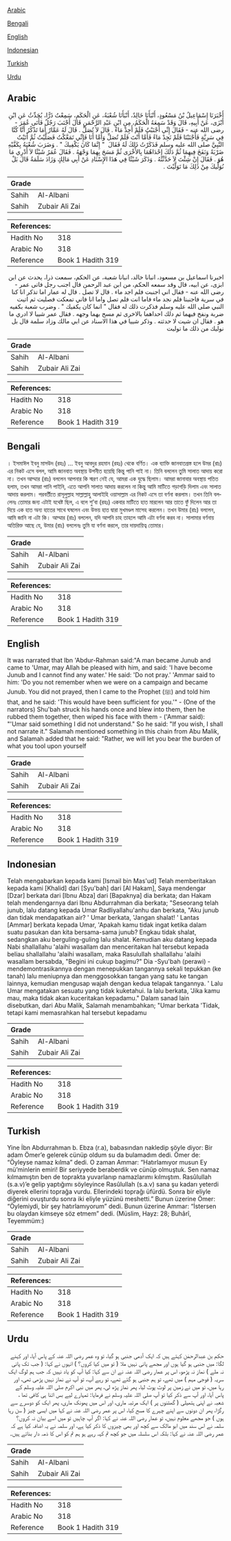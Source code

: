 [Arabic](#arabic)

[Bengali](#bengali)

[English](#english)

[Indonesian](#indonesian)

[Turkish](#turkish)

[Urdu](#urdu)

## Arabic


<div dir="rtl" lang="ar" style={{fontSize:'larger',backgroundColor:'#f8f9fa',padding:20}}>
أَخْبَرَنَا إِسْمَاعِيلُ بْنُ مَسْعُودٍ، أَنْبَأَنَا خَالِدٌ، أَنْبَأَنَا شُعْبَةُ، عَنِ الْحَكَمِ، سَمِعْتُ ذَرًّا، يُحَدِّثُ عَنِ ابْنِ أَبْزَى، عَنْ أَبِيهِ، قَالَ وَقَدْ سَمِعَهُ الْحَكَمُ، مِنِ ابْنِ عَبْدِ الرَّحْمَنِ قَالَ أَجْنَبَ رَجُلٌ فَأَتَى عُمَرَ - رضى الله عنه - فَقَالَ إِنِّي أَجْنَبْتُ فَلَمْ أَجِدْ مَاءً ‏.‏ قَالَ لاَ تُصَلِّ ‏.‏ قَالَ لَهُ عَمَّارٌ أَمَا تَذْكُرُ أَنَّا كُنَّا فِي سَرِيَّةٍ فَأَجْنَبْنَا فَلَمْ نَجِدْ مَاءً فَأَمَّا أَنْتَ فَلَمْ تُصَلِّ وَأَمَّا أَنَا فَإِنِّي تَمَعَّكْتُ فَصَلَّيْتُ ثُمَّ أَتَيْتُ النَّبِيَّ صلى الله عليه وسلم فَذَكَرْتُ ذَلِكَ لَهُ فَقَالَ ‏ "‏ إِنَّمَا كَانَ يَكْفِيكَ ‏"‏ ‏.‏ وَضَرَبَ شُعْبَةُ بِكَفَّيْهِ ضَرْبَةً وَنَفَخَ فِيهِمَا ثُمَّ دَلَكَ إِحْدَاهُمَا بِالأُخْرَى ثُمَّ مَسَحَ بِهِمَا وَجْهَهُ ‏.‏ فَقَالَ عُمَرُ شَيْئًا لاَ أَدْرِي مَا هُوَ ‏.‏ فَقَالَ إِنْ شِئْتَ لاَ حَدَّثْتُهُ ‏.‏ وَذَكَرَ شَيْئًا فِي هَذَا الإِسْنَادِ عَنْ أَبِي مَالِكٍ وَزَادَ سَلَمَةُ قَالَ بَلْ نُوَلِّيكَ مِنْ ذَلِكَ مَا تَوَلَّيْتَ ‏.‏
</div>
<div style={{backgroundColor:'#f8f9fa',padding:20, marginBottom: 10}}><table> <thead> <tr> <th>Grade</th> <th></th> </tr> </thead> <tbody> <tr><td>Sahih</td><td>Al-Albani</td></tr><tr><td>Sahih</td><td>Zubair Ali Zai</td></tr></tbody></table><table> <thead> <tr> <th>References:</th> <th></th> </tr> </thead> <tbody><tr><td>Hadith No</td><td>318</td></tr><tr><td>Arabic No</td><td>318</td></tr><tr><td>Reference</td><td>Book 1 Hadith 319</td></tr></tbody></table></div>


<div dir="rtl" lang="ar" style={{fontSize:'larger',backgroundColor:'#f8f9fa',padding:20}}>
اخبرنا اسماعيل بن مسعود، انبانا خالد، انبانا شعبة، عن الحكم، سمعت ذرا، يحدث عن ابن ابزى، عن ابيه، قال وقد سمعه الحكم، من ابن عبد الرحمن قال اجنب رجل فاتى عمر - رضى الله عنه - فقال اني اجنبت فلم اجد ماء . قال لا تصل . قال له عمار اما تذكر انا كنا في سرية فاجنبنا فلم نجد ماء فاما انت فلم تصل واما انا فاني تمعكت فصليت ثم اتيت النبي صلى الله عليه وسلم فذكرت ذلك له فقال " انما كان يكفيك " . وضرب شعبة بكفيه ضربة ونفخ فيهما ثم دلك احداهما بالاخرى ثم مسح بهما وجهه . فقال عمر شييا لا ادري ما هو . فقال ان شيت لا حدثته . وذكر شييا في هذا الاسناد عن ابي مالك وزاد سلمة قال بل نوليك من ذلك ما توليت
</div>
<div style={{backgroundColor:'#f8f9fa',padding:20, marginBottom: 10}}><table> <thead> <tr> <th>Grade</th> <th></th> </tr> </thead> <tbody> <tr><td>Sahih</td><td>Al-Albani</td></tr><tr><td>Sahih</td><td>Zubair Ali Zai</td></tr></tbody></table><table> <thead> <tr> <th>References:</th> <th></th> </tr> </thead> <tbody><tr><td>Hadith No</td><td>318</td></tr><tr><td>Arabic No</td><td>318</td></tr><tr><td>Reference</td><td>Book 1 Hadith 319</td></tr></tbody></table></div>

## Bengali


<div dir="ltr" lang="bn" style={{fontSize:'larger',backgroundColor:'#f8f9fa',padding:20}}>
। ইসমাঈল ইবনু মাসউদ (রহঃ) ... ইবনু আবদুর রহমান (রহঃ) থেকে বর্ণিত। এক ব্যাক্তি জানবাতগ্রস্ত হলে উমর (রাঃ) এর নিকট এসে বলল, আমি জানবাত অবস্থায় উপনীত হয়েছি কিন্তু পানি পাই না। তিনি বললেন তুমি সালাত আদায় করো না। তখন আম্মার (রাঃ) বললেন আপনার কি স্মরণ নেই যে, আমরা এক যুদ্ধে ছিলাম। আমরা জানাবার অবস্থায় পতিত হলাম, তখন আমরা পানি পাইনি, এতে আপনি সালাত আদায় করলেন না কিন্তু আমি মাটিতে গড়াগড়ি দিলাম এবং সালাত আদায় করলাম। পরবর্তীতে রাসূলুল্লাহ সাল্লাল্লাহু আলাইহি ওয়াসাল্লাম এর নিকট এসে তা বর্ণনা করলাম। তখন তিনি বললেনঃ তোমার জন্য এটাই যথেষ্ট ছিল, এ বলে শু’বা (রহঃ) একবার মাটিতে হাত মারলেন আর তাতে ফুঁ দিলেন আর তা দিয়ে এক হাত অন্য হাতের সাথে ঘষলেন এবং উভয় হাত দ্বারা মুখমণ্ডল মাসেহ করলেন। তখন উমার (রাঃ) বললেন, আমি জানি না এটা কি। আম্মার (রাঃ) বললেন, যদি আপনি চাহ তাহলে আমি এটা বর্ণনা করব না। সালামার বর্ণনায় অতিরিক্ত আছে যে, উমার (রাঃ) বললেনঃ তুমি যা বর্ণনা করলে, তার দায়দায়িত্ব তোমার।
</div>
<div style={{backgroundColor:'#f8f9fa',padding:20, marginBottom: 10}}><table> <thead> <tr> <th>Grade</th> <th></th> </tr> </thead> <tbody> <tr><td>Sahih</td><td>Al-Albani</td></tr><tr><td>Sahih</td><td>Zubair Ali Zai</td></tr></tbody></table><table> <thead> <tr> <th>References:</th> <th></th> </tr> </thead> <tbody><tr><td>Hadith No</td><td>318</td></tr><tr><td>Arabic No</td><td>318</td></tr><tr><td>Reference</td><td>Book 1 Hadith 319</td></tr></tbody></table></div>

## English


<div dir="ltr" lang="en" style={{fontSize:'larger',backgroundColor:'#f8f9fa',padding:20}}>
It was narrated that Ibn 'Abdur-Rahman said:"A man became Junub and came to 'Umar, may Allah be pleased with him, and said: 'I have become Junub and I cannot find any water.' He said: 'Do not pray.' 'Ammar said to him: 'Do you not remember when we were on a campaign and became Junub. You did not prayed, then I came to the Prophet (ﷺ) and told him that, and he said: 'This would have been sufficient for you.'" - (One of the narrators) Shu'bah struck his hands once and blew into them, then he rubbed them together, then wiped his face with them - ('Ammar said): "'Umar said something I did not understand." So he said: "If you wish, I shall not narrate it." Salamah mentioned something in this chain from Abu Malik, and Salamah added that he said: "Rather, we will let you bear the burden of what you tool upon yourself
</div>
<div style={{backgroundColor:'#f8f9fa',padding:20, marginBottom: 10}}><table> <thead> <tr> <th>Grade</th> <th></th> </tr> </thead> <tbody> <tr><td>Sahih</td><td>Al-Albani</td></tr><tr><td>Sahih</td><td>Zubair Ali Zai</td></tr></tbody></table><table> <thead> <tr> <th>References:</th> <th></th> </tr> </thead> <tbody><tr><td>Hadith No</td><td>318</td></tr><tr><td>Arabic No</td><td>318</td></tr><tr><td>Reference</td><td>Book 1 Hadith 319</td></tr></tbody></table></div>

## Indonesian


<div dir="ltr" lang="id" style={{fontSize:'larger',backgroundColor:'#f8f9fa',padding:20}}>
Telah mengabarkan kepada kami [Ismail bin Mas'ud] Telah memberitakan kepada kami [Khalid] dari [Syu'bah] dari [Al Hakam], Saya mendengar [Dzar] berkata dari [Ibnu Abza] dari [Bapaknya] dia berkata; dan Hakam telah mendengarnya dari Ibnu Abdurrahman dia berkata; "Seseorang telah junub, lalu datang kepada Umar Radliyallahu'anhu dan berkata, "Aku junub dan tidak mendapatkan air? ' Umar berkata, 'Jangan shalat! ' Lantas [Ammar] berkata kepada Umar, 'Apakah kamu tidak ingat ketika dalam suatu pasukan dan kita bersama-sama junub? Engkau tidak shalat, sedangkan aku berguling-guling lalu shalat. Kemudian aku datang kepada Nabi shallallahu 'alaihi wasallam dan menceritakan hal tersebut kepada beliau shallallahu 'alaihi wasallam, maka Rasulullah shallallahu 'alaihi wasallam bersabda, "Begini ini cukup bagimu?" Dia -Syu'bah (perawi) - mendemontrasikannya dengan menepukkan tangannya sekali tepukkan (ke tanah) lalu meniupnya dan menggosokkan tangan yang satu ke tangan lainnya, kemudian mengusap wajah dengan kedua telapak tangannya. ' Lalu Umar mengatakan sesuatu yang tidak kuketahui. Ia lalu berkata, 'Jika kamu mau, maka tidak akan kuceritakan kepadamu." Dalam sanad lain disebutkan, dari Abu Malik, Salamah menambahkan; "Umar berkata 'Tidak, tetapi kami memasrahkan hal tersebut kepadamu
</div>
<div style={{backgroundColor:'#f8f9fa',padding:20, marginBottom: 10}}><table> <thead> <tr> <th>Grade</th> <th></th> </tr> </thead> <tbody> <tr><td>Sahih</td><td>Al-Albani</td></tr><tr><td>Sahih</td><td>Zubair Ali Zai</td></tr></tbody></table><table> <thead> <tr> <th>References:</th> <th></th> </tr> </thead> <tbody><tr><td>Hadith No</td><td>318</td></tr><tr><td>Arabic No</td><td>318</td></tr><tr><td>Reference</td><td>Book 1 Hadith 319</td></tr></tbody></table></div>

## Turkish


<div dir="ltr" lang="tr" style={{fontSize:'larger',backgroundColor:'#f8f9fa',padding:20}}>
Yine İbn Abdurrahman b. Ebza (r.a), babasından nakledip şöyle diyor: Bir adam Ömer’e gelerek cünüp oldum su da bulamadım dedi. Ömer de: “Öyleyse namaz kılma” dedi. O zaman Ammar: “Hatırlamıyor musun Ey mü’minlerin emiri! Bir seriyyede beraberdik ve cünüp olmuştuk. Sen namaz kılmamıştın ben de toprakta yuvarlanıp namazlarımı kılmıştım. Rasûlullah (s.a.v)’e gelip yaptığımı söyleyince Rasûlullah (s.a.v) sana şu kadarı yeterdi diyerek ellerini toprağa vurdu. Ellerindeki toprağı üfürdü. Sonra bir eliyle diğerini ovuşturdu sonra iki eliyle yüzünü meshetti.” Bunun üzerine Ömer: “Öylemiydi, bir şey hatırlamıyorum” dedi. Bunun üzerine Ammar: “İstersen bu olaydan kimseye söz etmem” dedi. (Müslim, Hayz: 28; Buhârî, Teyemmüm:)
</div>
<div style={{backgroundColor:'#f8f9fa',padding:20, marginBottom: 10}}><table> <thead> <tr> <th>Grade</th> <th></th> </tr> </thead> <tbody> <tr><td>Sahih</td><td>Al-Albani</td></tr><tr><td>Sahih</td><td>Zubair Ali Zai</td></tr></tbody></table><table> <thead> <tr> <th>References:</th> <th></th> </tr> </thead> <tbody><tr><td>Hadith No</td><td>318</td></tr><tr><td>Arabic No</td><td>318</td></tr><tr><td>Reference</td><td>Book 1 Hadith 319</td></tr></tbody></table></div>

## Urdu


<div dir="rtl" lang="ur" style={{fontSize:'larger',backgroundColor:'#f8f9fa',padding:20}}>
حکم بن عبدالرحمٰن کہتے ہیں کہ ایک آدمی جنبی ہو گیا، تو وہ عمر رضی اللہ عنہ کے پاس آیا، اور کہنے لگا: میں جنبی ہو گیا ہوں اور مجھے پانی نہیں ملا ( تو میں کیا کروں؟ ) انہوں نے کہا: ( جب تک پانی نہ ملے ) نماز نہ پڑھو، اس پر عمار رضی اللہ عنہ نے ان سے کہا: کیا آپ کو یاد نہیں کہ جب ہم لوگ ایک سریہ ( فوجی مہم ) میں تھے، تو ہم جنبی ہو گئے تھے، تو رہے آپ، تو آپ نے نماز نہیں پڑھی تھی، اور رہا میں، تو میں نے زمین پر لوٹ پوٹ لیا، پھر نماز پڑھ لی، پھر میں نبی اکرم صلی اللہ علیہ وسلم کے پاس آیا، اور آپ سے ذکر کیا تو آپ صلی اللہ علیہ وسلم نے فرمایا: تمہارے لیے بس اتنا ہی کافی تھا ، شعبہ نے اپنی ہتھیلی ( گھٹنوں پر ) ایک مرتبہ ماری، اور اس میں پھونک ماری، پھر ایک کو دوسرے سے رگڑا، پھر ان دونوں سے اپنے چہرے کا مسح کیا، اس پر عمر رضی اللہ عنہ نے کہا میں ایسی چیز ( سن رہا ہوں ) جو مجھے معلوم نہیں، تو عمار رضی اللہ عنہ نے کہا: اگر آپ چاہیں تو میں اسے بیان نہ کروں؟ سلمہ نے اس سند میں ابو مالک سے کچھ اور بھی چیزوں کا ذکر کیا ہے، اور سلمہ نے یہ اضافہ کیا ہے کہ عمر رضی اللہ عنہ نے کہا: بلکہ اس سلسلہ میں جو کچھ تم کہہ رہے ہو ہم تم کو اس کا ذمہ دار بناتے ہیں۔
</div>
<div style={{backgroundColor:'#f8f9fa',padding:20, marginBottom: 10}}><table> <thead> <tr> <th>Grade</th> <th></th> </tr> </thead> <tbody> <tr><td>Sahih</td><td>Al-Albani</td></tr><tr><td>Sahih</td><td>Zubair Ali Zai</td></tr></tbody></table><table> <thead> <tr> <th>References:</th> <th></th> </tr> </thead> <tbody><tr><td>Hadith No</td><td>318</td></tr><tr><td>Arabic No</td><td>318</td></tr><tr><td>Reference</td><td>Book 1 Hadith 319</td></tr></tbody></table></div>